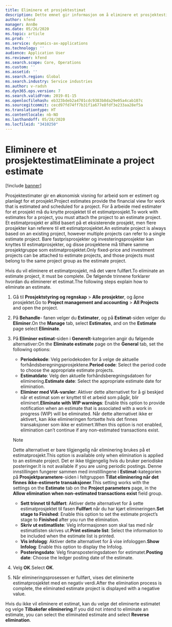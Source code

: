 ```yaml
---
title: Eliminere et prosjektestimat
description: Dette emnet gir informasjon om å eliminere et prosjektestimat etter at det er fullført.
author: kfend
manager: AnnBe
ms.date: 05/26/2020
ms.topic: article
ms.prod: ''
ms.service: dynamics-ax-applications
ms.technology: ''
audience: Application User
ms.reviewer: kfend
ms.search.scope: Core, Operations
ms.custom: ''
ms.assetid: ''
ms.search.region: Global
ms.search.industry: Service industries
ms.author: v-radsh
ms.dyn365.ops.version: 7
ms.search.validFrom: 2019-01-15
ms.openlocfilehash: eb323bdeb2a4701cdc9383b8da29e05a4cab107c
ms.sourcegitcommit: cecd97fd74ff7b31f1a677e8fdf3e233aa28ef5a
ms.translationtype: HT
ms.contentlocale: nb-NO
ms.lasthandoff: 05/28/2020
ms.locfileid: "3410250"
---
```

# <a name="eliminate-a-project-estimate"></a><span data-ttu-id="eb25c-103">Eliminere et prosjektestimat</span><span class="sxs-lookup"><span data-stu-id="eb25c-103">Eliminate a project estimate</span></span>

[!include [banner](../includes/banner.md)]

<span data-ttu-id="eb25c-104">Prosjektestimater gir en økonomisk visning for arbeid som er estimert og planlagt for et prosjekt.</span><span class="sxs-lookup"><span data-stu-id="eb25c-104">Project estimates provide the financial view for work that is estimated and scheduled for a project.</span></span> <span data-ttu-id="eb25c-105">For å arbeide med estimater for et prosjekt må du knytte prosjektet til et estimatprosjekt.</span><span class="sxs-lookup"><span data-stu-id="eb25c-105">To work with estimates for a project, you must attach the project to an estimate project.</span></span> <span data-ttu-id="eb25c-106">Et estimatprosjekt er alltid basert på et eksisterende prosjekt, men flere prosjekter kan referere til ett estimatprosjektet.</span><span class="sxs-lookup"><span data-stu-id="eb25c-106">An estimate project is always based on an existing project, however multiple projects can refer to a single estimate project.</span></span> <span data-ttu-id="eb25c-107">Bare fastprisprosjekter og investeringsprosjekter kan knyttes til estimatprosjekter, og disse prosjektene må tilhøre samme prosjektgruppe som estimatprosjektet.</span><span class="sxs-lookup"><span data-stu-id="eb25c-107">Only fixed-price and investment projects can be attached to estimate projects, and those projects must belong to the same project group as the estimate project.</span></span>

<span data-ttu-id="eb25c-108">Hvis du vil eliminere et estimatprosjekt, må det være fullført.</span><span class="sxs-lookup"><span data-stu-id="eb25c-108">To eliminate an estimate project, it must be complete.</span></span> <span data-ttu-id="eb25c-109">De følgende trinnene forklarer hvordan du eliminerer et estimat.</span><span class="sxs-lookup"><span data-stu-id="eb25c-109">The following steps explain how to eliminate an estimate.</span></span>

1. <span data-ttu-id="eb25c-110">Gå til **Prosjektstyring og regnskap** > **Alle prosjekter**, og åpne prosjektet.</span><span class="sxs-lookup"><span data-stu-id="eb25c-110">Go to **Project management and accounting** > **All Projects** and open the project.</span></span> 
2. <span data-ttu-id="eb25c-111">På **Behandle**- fanen velger du **Estimater**, og på **Estimat**-siden velger du **Eliminer**.</span><span class="sxs-lookup"><span data-stu-id="eb25c-111">On the **Manage** tab, select **Estimates**, and on the **Estimate** page select **Eliminate**.</span></span>
3. <span data-ttu-id="eb25c-112">På **Eliminer estimat**-siden i **Generelt**-kategorien angir du følgende alternativer:</span><span class="sxs-lookup"><span data-stu-id="eb25c-112">On the **Eliminate estimate** page on the **General** tab, set the following options:</span></span>

   - <span data-ttu-id="eb25c-113">**Periodekode**: Velg periodekoden for å velge de aktuelle forhåndsberegningsprosjektene.</span><span class="sxs-lookup"><span data-stu-id="eb25c-113">**Period code**: Select the period code to choose the appropriate estimate projects.</span></span> 
   - <span data-ttu-id="eb25c-114">**Estimatdato**: Velg den aktuelle forhåndsberegningsdatoen for eliminering.</span><span class="sxs-lookup"><span data-stu-id="eb25c-114">**Estimate date**: Select the appropriate estimate date for elimination.</span></span>
   - <span data-ttu-id="eb25c-115">**Eliminer med VIA-varsler**: Aktiver dette alternativet for å gi beskjed når et estimat som er knyttet til et arbeid som pågår, blir eliminert.</span><span class="sxs-lookup"><span data-stu-id="eb25c-115">**Eliminate with WIP warnings**: Enable this option to provide notification when an estimate that is associated with a work in progress (WIP) will be eliminated.</span></span> <span data-ttu-id="eb25c-116">Når dette alternativet ikke er aktivert, kan ikke elimineringen fortsette hvis det finnes transaksjoner som ikke er estimert.</span><span class="sxs-lookup"><span data-stu-id="eb25c-116">When this option is not enabled, elimination can’t continue if any non-estimated transactions exist.</span></span> 
   > [!NOTE]
   > <span data-ttu-id="eb25c-117">Dette alternativet er bare tilgjengelig når eliminering brukes på et estimatprosjekt.</span><span class="sxs-lookup"><span data-stu-id="eb25c-117">This option is available only when elimination is applied to an estimate project.</span></span> <span data-ttu-id="eb25c-118">Det er ikke tilgjengelig hvis du bruker periodiske posteringer.</span><span class="sxs-lookup"><span data-stu-id="eb25c-118">It is not available if you are using periodic postings.</span></span> <span data-ttu-id="eb25c-119">Denne innstillingen fungerer sammen med innstillingene i **Estimat**-kategorien på **Prosjektparametere**-siden i feltgruppen **Tillat eliminering når det finnes ikke-estimerte transaksjoner**.</span><span class="sxs-lookup"><span data-stu-id="eb25c-119">This setting works with the settings on the **Estimate** tab on the **Project parameters** page, in the **Allow elimination when non-estimated transactions exist** field group.</span></span>
   - <span data-ttu-id="eb25c-120">**Sett trinnet til fullført**: Aktiver dette alternativet for å sette estimatprosjektet til fasen **Fullført** når du har kjørt elimineringen.</span><span class="sxs-lookup"><span data-stu-id="eb25c-120">**Set stage to Finished**: Enable this option to set the estimate project’s stage to **Finished** after you run the elimination.</span></span>
   - <span data-ttu-id="eb25c-121">**Skriv ut estimatliste**: Velg informasjonen som skal tas med når estimatlisten skrives ut.</span><span class="sxs-lookup"><span data-stu-id="eb25c-121">**Print estimate list**: Select the information to be included when the estimate list is printed.</span></span>
   - <span data-ttu-id="eb25c-122">**Vis infologg**: Aktiver dette alternativet for å vise infologgen.</span><span class="sxs-lookup"><span data-stu-id="eb25c-122">**Show Infolog**: Enable this option to display the Infolog.</span></span>
   - <span data-ttu-id="eb25c-123">**Posteringsdato**: Velg finansposteringsdatoen for estimatet.</span><span class="sxs-lookup"><span data-stu-id="eb25c-123">**Posting date**: Choose the ledger posting date of the estimate.</span></span>

4.  <span data-ttu-id="eb25c-124">Velg **OK**.</span><span class="sxs-lookup"><span data-stu-id="eb25c-124">Select **OK**.</span></span>
5. <span data-ttu-id="eb25c-125">Når elimineringsprosessen er fullført, vises det eliminerte estimatprosjektet med en negativ verdi.</span><span class="sxs-lookup"><span data-stu-id="eb25c-125">After the elimination process is complete, the eliminated estimate project is displayed with a negative value.</span></span> 

<span data-ttu-id="eb25c-126">Hvis du ikke vil eliminere et estimat, kan du velge det eliminerte estimatet og velge **Tilbakefør eliminering**.</span><span class="sxs-lookup"><span data-stu-id="eb25c-126">If you did not intend to eliminate an estimate, you can select the eliminated estimate and select **Reverse elimination**.</span></span>   
